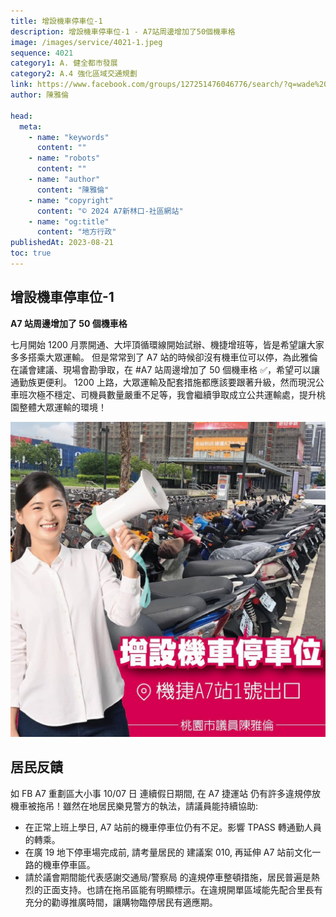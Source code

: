 ```yaml
---
title: 增設機車停車位-1
description: 增設機車停車位-1 - A7站周邊增加了50個機車格
image: /images/service/4021-1.jpeg
sequence: 4021
category1: A. 健全都市發展
category2: A.4 強化區域交通規劃
link: https://www.facebook.com/groups/127251476046776/search/?q=wade%20chan
author: 陳雅倫

head:
  meta:
    - name: "keywords"
      content: ""
    - name: "robots"
      content: ""
    - name: "author"
      content: "陳雅倫"
    - name: "copyright"
      content: "© 2024 A7新林口-社區網站"
    - name: "og:title"
      content: "地方行政"
publishedAt: 2023-08-21
toc: true
---
```


## 增設機車停車位-1

**A7 站周邊增加了 50 個機車格**

七月開始 1200 月票開通、大坪頂循環線開始試辦、機捷增班等，皆是希望讓大家多多搭乘大眾運輸。 但是常常到了 A7 站的時候卻沒有機車位可以停，為此雅倫在議會建議、現場會勘爭取，在 #A7 站周邊增加了 50 個機車格 ✅，希望可以讓通勤族更便利。 1200 上路，大眾運輸及配套措施都應該要跟著升級，然而現況公車班次極不穩定、司機員數量嚴重不足等，我會繼續爭取成立公共運輸處，提升桃園整體大眾運輸的環境！

![s4021-1.jpeg](/images/service/s4021-1.jpeg)

## 居民反饋

如 FB A7 重劃區大小事 10/07 日 連續假日期間, 在 A7 捷運站 仍有許多違規停放機車被拖吊！雖然在地居民樂見警方的執法，請議員能持續協助:

- 在正常上班上學日, A7 站前的機車停車位仍有不足。影響 TPASS 轉通勤人員的轉乘。
- 在廣 19 地下停車場完成前, 請考量居民的 建議案 010, 再延伸 A7 站前文化一路的機車停車區。
- 請於議會期間能代表感謝交通局/警察局 的違規停車整頓措施，居民普遍是熱烈的正面支持。也請在拖吊區能有明顯標示。在違規開單區域能先配合里長有充分的勸導推廣時間，讓購物臨停居民有適應期。
